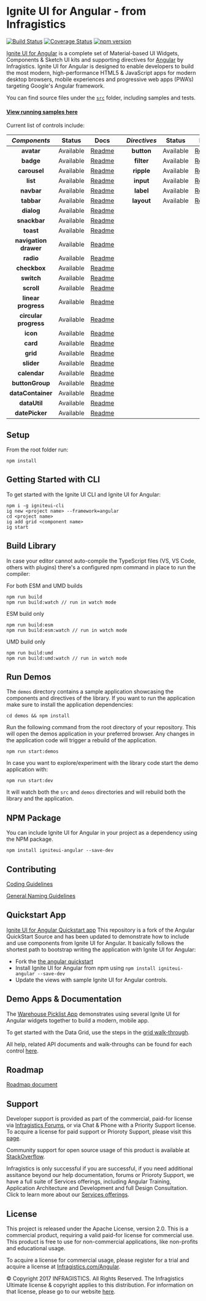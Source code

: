 # Ignite UI for Angular - from Infragistics

[![Build Status](https://travis-ci.org/IgniteUI/igniteui-angular.svg?branch=master)](https://travis-ci.org/IgniteUI/igniteui-angular)
[![Coverage Status](https://coveralls.io/repos/github/IgniteUI/igniteui-angular/badge.svg?branch=master)](https://coveralls.io/github/IgniteUI/igniteui-angular?branch=master)
[![npm version](https://badge.fury.io/js/igniteui-angular.svg)](https://badge.fury.io/js/igniteui-angular)

[Ignite UI for Angular](https://www.infragistics.com/products/ignite-ui-angular) is a complete set of Material-based UI Widgets, Components & Sketch UI kits and supporting directives for [Angular](https://angular.io/) by Infragistics.  Ignite UI for Angular is designed to enable developers to build the most modern, high-performance HTML5 & JavaScript apps for modern desktop browsers, mobile experiences and progressive web apps (PWA’s) targeting Google's Angular framework.  

You can find source files under the [`src`](https://github.com/IgniteUI/igniteui-angular/tree/master/src) folder, including samples and tests.

#### [**View running samples here**](https://www.infragistics.com/products/ignite-ui-angular/angular/components/grid.html)




Current list of controls include:


| *Components*          | Status              | Docs                                                                                            |     | *Directives*  | Status        | Docs                                                                                                  |
| :-:                   | :-:                 | :-:                                                                                             | :-: | :-:           | :-:           | :-:                                                                                                   |
| **avatar**            |           Available | [Readme](https://github.com/IgniteUI/igniteui-angular/blob/master/src/avatar/README.md)       |     | **button**    |     Available | [Readme](https://github.com/IgniteUI/igniteui-angular/blob/master/src/button/README.md)             |
| **badge**             |           Available | [Readme](https://github.com/IgniteUI/igniteui-angular/blob/master/src/badge/README.md)        |     | **filter**    |     Available | [Readme](https://github.com/IgniteUI/igniteui-angular/blob/master/src/directives/README-FILTER.md)  |
| **carousel**          |           Available | [Readme](https://github.com/IgniteUI/igniteui-angular/blob/master/src/carousel/README.md)     |     | **ripple**    |     Available | [Readme](https://github.com/IgniteUI/igniteui-angular/blob/master/src/directives/README-RIPPLE.md)  |
| **list**              |           Available | [Readme](https://github.com/IgniteUI/igniteui-angular/blob/master/src/list/README.md)         |     | **input**     |     Available | [Readme](https://github.com/IgniteUI/igniteui-angular/blob/master/src/input/README.md)              |
| **navbar**            |           Available | [Readme](https://github.com/IgniteUI/igniteui-angular/blob/master/src/navbar/README.md)       |     | **label**     |     Available | [Readme](https://github.com/IgniteUI/igniteui-angular/blob/master/src/label/README.md)              |
| **tabbar**            |           Available | [Readme](https://github.com/IgniteUI/igniteui-angular/blob/master/src/tabbar/README.md)       |     | **layout**    |     Available | [Readme](https://github.com/IgniteUI/igniteui-angular/blob/master/src/layout/README.md)             |
| **dialog**            |     Available | [Readme](https://github.com/IgniteUI/igniteui-angular/blob/master/src/dialog/README.md)       |     |               |               |                                                                                                       |
| **snackbar**          |     Available | [Readme](https://github.com/IgniteUI/igniteui-angular/blob/master/src/snackbar/README.md)     |     |               |               |                                                                                                       |
| **toast**             |     Available | [Readme](https://github.com/IgniteUI/igniteui-angular/blob/master/src/toast/README.md)     |     |               |               |                                                                                                       |
| **navigation drawer** |           Available | [Readme](https://github.com/IgniteUI/igniteui-angular/blob/master/src/navigation-drawer/README.md)    |     |               |               |                                                                                                       |
| **radio**             |           Available | [Readme](https://github.com/IgniteUI/igniteui-angular/blob/master/src/radio/README.md)        |     |               |               |                                                                                                       |
| **checkbox**          |           Available | [Readme](https://github.com/IgniteUI/igniteui-angular/blob/master/src/checkbox/README.md)     |     |               |               |                                                                                                       |
| **switch**            |           Available | [Readme](https://github.com/IgniteUI/igniteui-angular/blob/master/src/switch/README.md)       |     |               |               |                                                                                                       |
| **scroll**            |           Available | [Readme](https://github.com/IgniteUI/igniteui-angular/blob/master/src/scroll/README.md)       |     |               |               |                                                                                                       |
| **linear progress**    |           Available | [Readme](https://github.com/IgniteUI/igniteui-angular/blob/master/src/progressbar/README.md)  |     |               |               |                                                                                                       |
| **circular progress** |           Available | [Readme](https://github.com/IgniteUI/igniteui-angular/blob/master/src/progressbar/README.md)  |     |               |               |                                                                                                       |
| **icon**              |           Available | [Readme](https://github.com/IgniteUI/igniteui-angular/tree/master/src/icon/README.md)         |     |               |               |                                                                                                       |
| **card**              |           Available | [Readme](https://github.com/IgniteUI/igniteui-angular/blob/master/src/card/README.md)         |     |               |               |                                                                                                       |
| **grid**              |           Available | [Readme](https://github.com/IgniteUI/igniteui-angular/blob/master/src/grid/README.md)         |     |               |               |                                                                                                       |
| **slider**            |           Available | [Readme](https://github.com/IgniteUI/igniteui-angular/blob/master/src/slider/README.md)       |     |               |               |                                                                                                       |
| **calendar**              |           Available | [Readme](https://github.com/IgniteUI/igniteui-angular/tree/master/src/calendar/README.md)         |     |               |               |                                                                                                       |
| **buttonGroup**              |           Available | [Readme](https://github.com/IgniteUI/igniteui-angular/blob/master/src/buttonGroup/README.md)      |               |               |                                                                                                       |
| **dataContainer**              |           Available | [Readme](https://github.com/IgniteUI/igniteui-angular/blob/master/src/data-operations/README-DATACONTAINER.md)      |               |               |                                                                                                       |
| **dataUtil**              |           Available | [Readme](https://github.com/IgniteUI/igniteui-angular/blob/master/src/data-operations/README-DATAUTIL.md)      |               |               |                                                                                                       |
| **datePicker**              |           Available | [Readme](https://github.com/IgniteUI/igniteui-angular/blob/master/src/date-picker/README.md)      |               |               |                                                                                                       |

## Setup
From the root folder run:

```
npm install
```

## Getting Started with CLI
To get started with the Ignite UI CLI and Ignite UI for Angular:

```
npm i -g igniteui-cli
ig new <project name> --framework=angular
cd <project name>
ig add grid <component name>
ig start
```

## Build Library
In case your editor cannot auto-compile the TypeScript files (VS, VS Code, others with plugins)
there's a configured npm command in place to run the compiler:

For both ESM and UMD builds
```
npm run build
npm run build:watch // run in watch mode
```

ESM build only
```
npm run build:esm
npm run build:esm:watch // run in watch mode
```

UMD build only
```
npm run build:umd
npm run build:umd:watch // run in watch mode
```

## Run Demos

The `demos` directory contains a sample application showcasing the components and directives of the library.
If you want to run the application make sure to install the application dependencies:
```
cd demos && npm install
```

Run the following command from the root directory of your repository.
This will open the demos application in your preferred browser. Any changes in the
application code will trigger a rebuild of the application.
```
npm run start:demos
```

In case you want to explore/experiment with the library code start the demo application
with:
```
npm run start:dev
```
It will watch both the `src` and `demos` directories and will rebuild both the library and the application.

## NPM Package

You can include Ignite UI for Angular in your project as a dependency using the NPM package.

`npm install igniteui-angular --save-dev`

## Contributing
[Coding Guidelines](../../wiki//Coding-guidelines-for-Ignite-UI-JS-Blocks)

[General Naming Guidelines](../../wiki//General-Naming-Guidelines-for-Ignite-UI-JS-Blocks)


## Quickstart App
[Ignite UI for Angular Quickstart app](https://github.com/IgniteUI/igniteui-angular-quickstart)
This repository is a fork of the Angular QuickStart Source and has been updated to demonstrate how to include and use components from Ignite UI for Angular. It basically follows the shortest path to bootstrap writing the application with Ignite UI for Angular:

- Fork the [the angular quickstart](https://github.com/angular/quickstart)
- Install Ignite UI for Angular from npm using `npm install igniteui-angular --save-dev`
- Update the views with sample Ignite UI for Angular controls.

## Demo Apps & Documentation
The [Warehouse Picklist App](https://github.com/IgniteUI/warehouse-js-blocks) demonstrates using several Ignite UI for Angular widgets together to build a modern, mobile app.

To get started with the Data Grid, use the steps in the [grid walk-through](https://www.infragistics.com/angular-samples/components/grid.html).  

All help, related API documents and walk-throughs can be found for each control [here](https://www.infragistics.com/angular-samples/components/grid.html). 

## Roadmap
[Roadmap document](https://github.com/IgniteUI/igniteui-angular/blob/master/ROADMAP.md)

## Support
Developer support is provided as part of the commercial, paid-for license via [Infragistics Forums](https://www.infragistics.com/community/forums/), or via Chat & Phone with a Priority Support license.  To acquire a license for paid support or Prioroty Support, please visit this [page](https://www.infragistics.com/how-to-buy/product-pricing#developers).

Community support for open source usage of this product is available at [StackOverflow](https://stackoverflow.com/questions/tagged/ignite-ui-angular).

Infragistics is only successful if you are successful, if you need additional assitance beyond our help documentation, forums or Prioroty Support, we have a full suite of Services offerings, including Angular Training, Application Architecture and Development and full Design Consultation.  Click to learn more about our [Services offerings](https://www.infragistics.com/consulting#popular-services).

## License
This project is released under the Apache License, version 2.0.  This is a commercial product, requiring a valid paid-for license for commercial use.  This product is free to use for non-commercial applications, like non-profits and educational usage. 

To acquire a license for commercial usage, please register for a trial and acquire a license at [Infragistics.com/Angular](https://www.infragistics.com/products/ignite-ui-angular/getting-started).

© Copyright 2017 INFRAGISTICS. All Rights Reserved.  The Infragistics Ultimate license & copyright applies to this distribution.  For information on that license, please go to our website [here](https://www.infragistics.com/legal/license).




